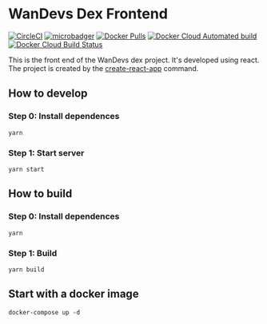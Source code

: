 # WanDevs Dex Frontend

[![CircleCI](https://circleci.com/gh/HydroProtocol/hydro-sdk-web.svg?style=svg)](https://circleci.com/gh/HydroProtocol/hydro-sdk-web)
[![microbadger](https://images.microbadger.com/badges/image/hydroprotocolio/hydro-sdk-web.svg)](https://microbadger.com/images/hydroprotocolio/hydro-sdk-web)
[![Docker Pulls](https://img.shields.io/docker/pulls/hydroprotocolio/hydro-sdk-web.svg)](https://hub.docker.com/r/hydroprotocolio/hydro-sdk-web)
[![Docker Cloud Automated build](https://img.shields.io/docker/cloud/automated/hydroprotocolio/hydro-sdk-web.svg)](https://hub.docker.com/r/hydroprotocolio/hydro-sdk-web)
[![Docker Cloud Build Status](https://img.shields.io/docker/cloud/build/hydroprotocolio/hydro-sdk-web.svg)](https://hub.docker.com/r/hydroprotocolio/hydro-sdk-web)

This is the front end of the WanDevs dex project. It's developed using react. The project is created by the [create-react-app](https://github.com/facebook/create-react-app) command.

## How to develop

### Step 0: Install dependences

	yarn

### Step 1: Start server

	yarn start

## How to build

### Step 0: Install dependences

	yarn

### Step 1: Build

	yarn build

## Start with a docker image

	docker-compose up -d